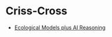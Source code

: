 # Criss-Cross
- [Ecological Models plus AI Reasoning](https://gist.github.com/viadean/4c835daafc1cdc9ef5842a80dcc56551)
